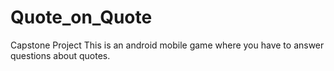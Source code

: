 # Quote_on_Quote
Capstone Project
This is an android mobile game where you have to answer questions about quotes.
